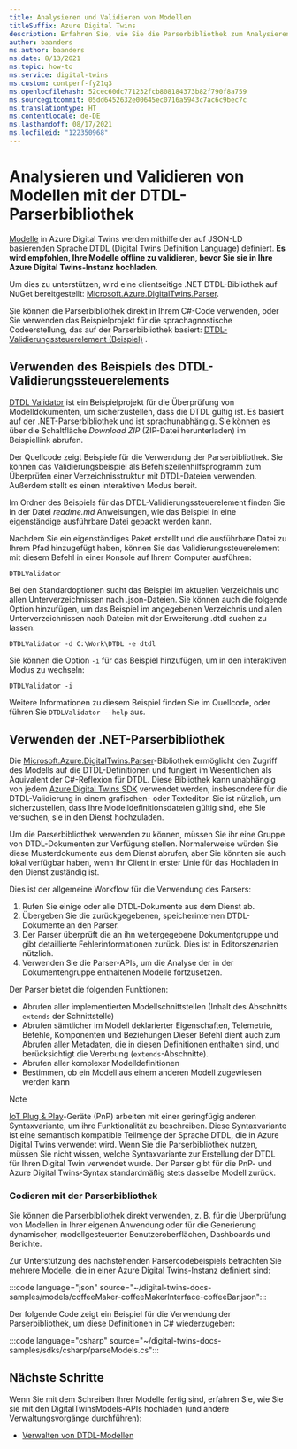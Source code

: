 ```yaml
---
title: Analysieren und Validieren von Modellen
titleSuffix: Azure Digital Twins
description: Erfahren Sie, wie Sie die Parserbibliothek zum Analysieren von DTDL-Modellen verwenden können.
author: baanders
ms.author: baanders
ms.date: 8/13/2021
ms.topic: how-to
ms.service: digital-twins
ms.custom: contperf-fy21q3
ms.openlocfilehash: 52cec60dc771232fcb808184373b82f790f8a759
ms.sourcegitcommit: 05dd6452632e00645ec0716a5943c7ac6c9bec7c
ms.translationtype: HT
ms.contentlocale: de-DE
ms.lasthandoff: 08/17/2021
ms.locfileid: "122350968"
---
```

# <a name="parse-and-validate-models-with-the-dtdl-parser-library"></a>Analysieren und Validieren von Modellen mit der DTDL-Parserbibliothek

[Modelle](concepts-models.md) in Azure Digital Twins werden mithilfe der auf JSON-LD basierenden Sprache DTDL (Digital Twins Definition Language) definiert. **Es wird empfohlen, Ihre Modelle offline zu validieren, bevor Sie sie in Ihre Azure Digital Twins-Instanz hochladen.**

Um dies zu unterstützen, wird eine clientseitige .NET DTDL-Bibliothek auf NuGet bereitgestellt: [Microsoft.Azure.DigitalTwins.Parser](https://nuget.org/packages/Microsoft.Azure.DigitalTwins.Parser/). 

Sie können die Parserbibliothek direkt in Ihrem C#-Code verwenden, oder Sie verwenden das Beispielprojekt für die sprachagnostische Codeerstellung, das auf der Parserbibliothek basiert: [DTDL-Validierungssteuerelement (Beispiel)](/samples/azure-samples/dtdl-validator/dtdl-validator) .

## <a name="use-the-dtdl-validator-sample"></a>Verwenden des Beispiels des DTDL-Validierungssteuerelements

[DTDL Validator](/samples/azure-samples/dtdl-validator/dtdl-validator) ist ein Beispielprojekt für die Überprüfung von Modelldokumenten, um sicherzustellen, dass die DTDL gültig ist. Es basiert auf der .NET-Parserbibliothek und ist sprachunabhängig. Sie können es über die Schaltfläche *Download ZIP* (ZIP-Datei herunterladen) im Beispiellink abrufen.

Der Quellcode zeigt Beispiele für die Verwendung der Parserbibliothek. Sie können das Validierungsbeispiel als Befehlszeilenhilfsprogramm zum Überprüfen einer Verzeichnisstruktur mit DTDL-Dateien verwenden. Außerdem stellt es einen interaktiven Modus bereit.

Im Ordner des Beispiels für das DTDL-Validierungssteuerelement finden Sie in der Datei *readme.md* Anweisungen, wie das Beispiel in eine eigenständige ausführbare Datei gepackt werden kann.

Nachdem Sie ein eigenständiges Paket erstellt und die ausführbare Datei zu Ihrem Pfad hinzugefügt haben, können Sie das Validierungssteuerelement mit diesem Befehl in einer Konsole auf Ihrem Computer ausführen:

```cmd/sh
DTDLValidator
```

Bei den Standardoptionen sucht das Beispiel im aktuellen Verzeichnis und allen Unterverzeichnissen nach .json-Dateien. Sie können auch die folgende Option hinzufügen, um das Beispiel im angegebenen Verzeichnis und allen Unterverzeichnissen nach Dateien mit der Erweiterung .dtdl suchen zu lassen:

```cmd/sh
DTDLValidator -d C:\Work\DTDL -e dtdl 
```

Sie können die Option `-i` für das Beispiel hinzufügen, um in den interaktiven Modus zu wechseln:

```cmd/sh
DTDLValidator -i
```

Weitere Informationen zu diesem Beispiel finden Sie im Quellcode, oder führen Sie `DTDLValidator --help` aus.

## <a name="use-the-net-parser-library"></a>Verwenden der .NET-Parserbibliothek 

Die [Microsoft.Azure.DigitalTwins.Parser](https://nuget.org/packages/Microsoft.Azure.DigitalTwins.Parser/)-Bibliothek ermöglicht den Zugriff des Modells auf die DTDL-Definitionen und fungiert im Wesentlichen als Äquivalent der C#-Reflexion für DTDL. Diese Bibliothek kann unabhängig von jedem [Azure Digital Twins SDK](concepts-apis-sdks.md) verwendet werden, insbesondere für die DTDL-Validierung in einem grafischen- oder Texteditor. Sie ist nützlich, um sicherzustellen, dass Ihre Modelldefinitionsdateien gültig sind, ehe Sie versuchen, sie in den Dienst hochzuladen.

Um die Parserbibliothek verwenden zu können, müssen Sie ihr eine Gruppe von DTDL-Dokumenten zur Verfügung stellen. Normalerweise würden Sie diese Musterdokumente aus dem Dienst abrufen, aber Sie könnten sie auch lokal verfügbar haben, wenn Ihr Client in erster Linie für das Hochladen in den Dienst zuständig ist. 

Dies ist der allgemeine Workflow für die Verwendung des Parsers:
1. Rufen Sie einige oder alle DTDL-Dokumente aus dem Dienst ab.
2. Übergeben Sie die zurückgegebenen, speicherinternen DTDL-Dokumente an den Parser.
3. Der Parser überprüft die an ihn weitergegebene Dokumentgruppe und gibt detaillierte Fehlerinformationen zurück. Dies ist in Editorszenarien nützlich.
4. Verwenden Sie die Parser-APIs, um die Analyse der in der Dokumentengruppe enthaltenen Modelle fortzusetzen. 

Der Parser bietet die folgenden Funktionen:
* Abrufen aller implementierten Modellschnittstellen (Inhalt des Abschnitts `extends` der Schnittstelle)
* Abrufen sämtlicher im Modell deklarierter Eigenschaften, Telemetrie, Befehle, Komponenten und Beziehungen Dieser Befehl dient auch zum Abrufen aller Metadaten, die in diesen Definitionen enthalten sind, und berücksichtigt die Vererbung (`extends`-Abschnitte).
* Abrufen aller komplexer Modelldefinitionen
* Bestimmen, ob ein Modell aus einem anderen Modell zugewiesen werden kann

> [!NOTE]
> [IoT Plug & Play](../iot-develop/overview-iot-plug-and-play.md)-Geräte (PnP) arbeiten mit einer geringfügig anderen Syntaxvariante, um ihre Funktionalität zu beschreiben. Diese Syntaxvariante ist eine semantisch kompatible Teilmenge der Sprache DTDL, die in Azure Digital Twins verwendet wird. Wenn Sie die Parserbibliothek nutzen, müssen Sie nicht wissen, welche Syntaxvariante zur Erstellung der DTDL für Ihren Digital Twin verwendet wurde. Der Parser gibt für die PnP- und Azure Digital Twins-Syntax standardmäßig stets dasselbe Modell zurück.

### <a name="code-with-the-parser-library"></a>Codieren mit der Parserbibliothek

Sie können die Parserbibliothek direkt verwenden, z. B. für die Überprüfung von Modellen in Ihrer eigenen Anwendung oder für die Generierung dynamischer, modellgesteuerter Benutzeroberflächen, Dashboards und Berichte.

Zur Unterstützung des nachstehenden Parsercodebeispiels betrachten Sie mehrere Modelle, die in einer Azure Digital Twins-Instanz definiert sind:

:::code language="json" source="~/digital-twins-docs-samples/models/coffeeMaker-coffeeMakerInterface-coffeeBar.json":::

Der folgende Code zeigt ein Beispiel für die Verwendung der Parserbibliothek, um diese Definitionen in C# wiederzugeben:

:::code language="csharp" source="~/digital-twins-docs-samples/sdks/csharp/parseModels.cs":::

## <a name="next-steps"></a>Nächste Schritte

Wenn Sie mit dem Schreiben Ihrer Modelle fertig sind, erfahren Sie, wie Sie sie mit den DigitalTwinsModels-APIs hochladen (und andere Verwaltungsvorgänge durchführen):
* [Verwalten von DTDL-Modellen](how-to-manage-model.md)